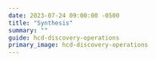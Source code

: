 ```yaml
---
date: 2023-07-24 09:00:00 -0500
title: "Synthesis"
summary: ""
guide: hcd-discovery-operations
primary_image: hcd-discovery-operations
---
```

